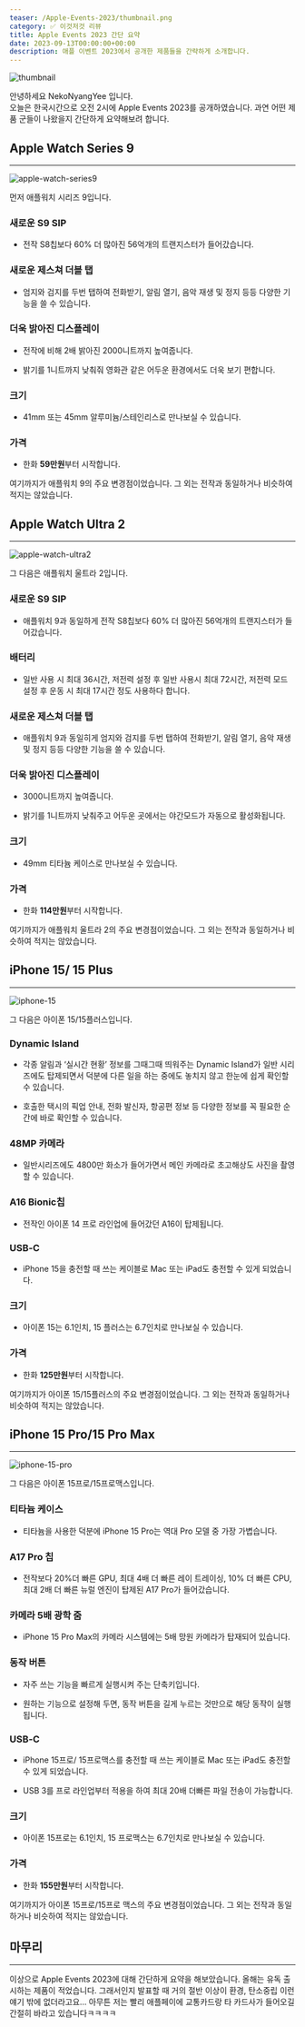 ```yaml
---
teaser: /Apple-Events-2023/thumbnail.png
category: ✅ 이것저것 리뷰
title: Apple Events 2023 간단 요약
date: 2023-09-13T00:00:00+00:00
description: 애플 이벤트 2023에서 공개한 제품들을 간략하게 소개합니다.
---
```


![thumbnail](/Apple-Events-2023/thumbnail.png)

안녕하세요 NekoNyangYee 입니다. <br />
오늘은 한국시간으로 오전 2시에 Apple Events 2023를 공개하였습니다. 과연 어떤 제품 군들이 나왔을지 간단하게 요약해보려 합니다.

## Apple Watch Series 9

---

![apple-watch-series9](/Apple-Events-2023/apple-watch-series9.jpg)

먼저 애플워치 시리즈 9입니다.

### 새로운 S9 SIP

- 전작 S8칩보다 60% 더 많아진 56억개의 트랜지스터가 들어갔습니다.

### 새로운 제스쳐 더블 탭

- 엄지와 검지를 두번 탭하여 전화받기, 알림 열기, 음악 재생 및 정지 등등 다양한 기능을 쓸 수 있습니다.

### 더욱 밝아진 디스플레이

- 전작에 비해 2배 밝아진 2000니트까지 높여줍니다.

- 밝기를 1니트까지 낮춰줘 영화관 같은 어두운 환경에서도 더욱 보기 편합니다.

### 크기

- 41mm 또는 45mm 알루미늄/스테인리스로 만나보실 수 있습니다.

### 가격

- 한화 **59만원**부터 시작합니다.

여기까지가 애플워치 9의 주요 변경점이었습니다. 그 외는 전작과 동일하거나 비슷하여 적지는 않았습니다.

## Apple Watch Ultra 2

---

![apple-watch-ultra2](/Apple-Events-2023/apple-watch-ultra2.jpg)

그 다음은 애플워치 울트라 2입니다.

### 새로운 S9 SIP

- 애플워치 9과 동일하게 전작 S8칩보다 60% 더 많아진 56억개의 트랜지스터가 들어갔습니다.

### 배터리

- 일반 사용 시 최대 36시간, 저전력 설정 후 일반 사용시 최대 72시간, 저전력 모드 설정 후 운동 시 최대 17시간 정도 사용하다 합니다.

### 새로운 제스쳐 더블 탭

- 애플워치 9과 동일히게 엄지와 검지를 두번 탭하여 전화받기, 알림 열기, 음악 재생 및 정지 등등 다양한 기능을 쓸 수 있습니다.

### 더욱 밝아진 디스플레이

- 3000니트까지 높여줍니다.

- 밝기를 1니트까지 낮춰주고 어두운 곳에서는 야간모드가 자동으로 활성화됩니다.

### 크기

- 49mm 티타늄 케이스로 만나보실 수 있습니다.

### 가격

- 한화 **114만원**부터 시작합니다.

여기까지가 애플워치 울트라 2의 주요 변경점이었습니다. 그 외는 전작과 동일하거나 비슷하여 적지는 않았습니다.

## iPhone 15/ 15 Plus

---

![iphone-15](/Apple-Events-2023/iphone-15.jpg)

그 다음은 아이폰 15/15플러스입니다.

### Dynamic Island

- 각종 알림과 ‘실시간 현황’ 정보를 그때그때 띄워주는 Dynamic Island가 일반 시리즈에도 탑제되면서 덕분에 다른 일을 하는 중에도 놓치지 않고 한눈에 쉽게 확인할 수 있습니다.

- 호출한 택시의 픽업 안내, 전화 발신자, 항공편 정보 등 다양한 정보를 꼭 필요한 순간에 바로 확인할 수 있습니다.

### 48MP 카메라

- 일반시리즈에도 4800만 화소가 들어가면서 메인 카메라로 초고해상도 사진을 촬영할 수 있습니다.

### A16 Bionic칩

- 전작인 아이폰 14 프로 라인업에 들어갔던 A16이 탑제됩니다.

### USB‑C

- iPhone 15을 충전할 때 쓰는 케이블로 Mac 또는 iPad도 충전할 수 있게 되었습니다.

### 크기

- 아이폰 15는 6.1인치, 15 플러스는 6.7인치로 만나보실 수 있습니다.

### 가격

- 한화 **125만원**부터 시작합니다.

여기까지가 아이폰 15/15플러스의 주요 변경점이었습니다. 그 외는 전작과 동일하거나 비슷하여 적지는 않았습니다.

## iPhone 15 Pro/15 Pro Max

---

![iphone-15-pro](/Apple-Events-2023/iphone-15-pro.jpg)

그 다음은 아이폰 15프로/15프로맥스입니다.

### 티타늄 케이스

- 티타늄을 사용한 덕분에 iPhone 15 Pro는 역대 Pro 모델 중 가장 가볍습니다.

### A17 Pro 칩

- 전작보다 20%더 빠른 GPU, 최대 4배 더 빠른 레이 트레이싱, 10% 더 빠른 CPU, 최대 2배 더 빠른 뉴럴 엔진이 탑제된 A17 Pro가 들어갔습니다.

### 카메라 5배 광학 줌

- iPhone 15 Pro Max의 카메라 시스템에는 5배 망원 카메라가 탑재되어 있습니다.

### 동작 버튼

- 자주 쓰는 기능을 빠르게 실행시켜 주는 단축키입니다.

- 원하는 기능으로 설정해 두면, 동작 버튼을 길게 누르는 것만으로 해당 동작이 실행됩니다.

### USB‑C

- iPhone 15프로/ 15프로맥스를 충전할 때 쓰는 케이블로 Mac 또는 iPad도 충전할 수 있게 되었습니다.

- USB 3를 프로 라인업부터 적용을 하여 최대 20배 더빠른 파일 전송이 가능합니다.

### 크기

- 아이폰 15프로는 6.1인치, 15 프로맥스는 6.7인치로 만나보실 수 있습니다.

### 가격

- 한화 **155만원**부터 시작합니다.

여기까지가 아이폰 15프로/15프로 맥스의 주요 변경점이었습니다. 그 외는 전작과 동일하거나 비슷하여 적지는 않았습니다.

## 마무리

---

이상으로 Apple Events 2023에 대해 간단하게 요약을 해보았습니다. 올해는 유독 출시하는 제품이 적었습니다. 그래서인지 발표할 때 거의 절반 이상이 환경, 탄소중립 이런얘기 밖에 없더라고요... 아무튼 저는 빨리 애플페이에 교통카드랑 타 카드사가 들어오길 간절히 바라고 있습니다ㅋㅋㅋㅋ
